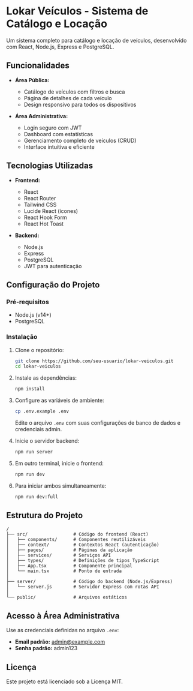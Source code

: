 # Lokar Veículos - Sistema de Catálogo e Locação

Um sistema completo para catálogo e locação de veículos, desenvolvido com React, Node.js, Express e PostgreSQL.

## Funcionalidades

- **Área Pública:**
  - Catálogo de veículos com filtros e busca
  - Página de detalhes de cada veículo
  - Design responsivo para todos os dispositivos

- **Área Administrativa:**
  - Login seguro com JWT
  - Dashboard com estatísticas
  - Gerenciamento completo de veículos (CRUD)
  - Interface intuitiva e eficiente

## Tecnologias Utilizadas

- **Frontend:**
  - React
  - React Router
  - Tailwind CSS
  - Lucide React (ícones)
  - React Hook Form
  - React Hot Toast

- **Backend:**
  - Node.js
  - Express
  - PostgreSQL
  - JWT para autenticação

## Configuração do Projeto

### Pré-requisitos

- Node.js (v14+)
- PostgreSQL

### Instalação

1. Clone o repositório:
   ```bash
   git clone https://github.com/seu-usuario/lokar-veiculos.git
   cd lokar-veiculos
   ```

2. Instale as dependências:
   ```bash
   npm install
   ```

3. Configure as variáveis de ambiente:
   ```bash
   cp .env.example .env
   ```
   Edite o arquivo `.env` com suas configurações de banco de dados e credenciais admin.

4. Inicie o servidor backend:
   ```bash
   npm run server
   ```

5. Em outro terminal, inicie o frontend:
   ```bash
   npm run dev
   ```

6. Para iniciar ambos simultaneamente:
   ```bash
   npm run dev:full
   ```

## Estrutura do Projeto

```
/
├── src/                 # Código do frontend (React)
│   ├── components/      # Componentes reutilizáveis
│   ├── context/         # Contextos React (autenticação)
│   ├── pages/           # Páginas da aplicação
│   ├── services/        # Serviços API
│   ├── types/           # Definições de tipos TypeScript
│   ├── App.tsx          # Componente principal
│   └── main.tsx         # Ponto de entrada
│
├── server/              # Código do backend (Node.js/Express)
│   └── server.js        # Servidor Express com rotas API
│
└── public/              # Arquivos estáticos
```

## Acesso à Área Administrativa

Use as credenciais definidas no arquivo `.env`:

- **Email padrão:** admin@example.com
- **Senha padrão:** admin123

## Licença

Este projeto está licenciado sob a Licença MIT.